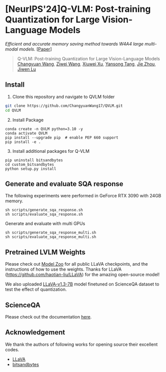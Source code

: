 # [NeurIPS'24]Q-VLM: Post-training Quantization for Large Vision-Language Models

*Efficient and accurate memory saving method towards W4A4 large multi-modal models.* [[Paper](https://arxiv.org/abs/2410.08119)]

> Q-VLM: Post-training Quantization for Large Vision-Language Models  
> [Changyuan Wang](https://changyuanwang17.github.io), [Ziwei Wang](https://ziweiwangthu.github.io), [Xiuwei Xu](https://xuxw98.github.io/), [Yansong Tang](https://andytang15.github.io), [Jie Zhou](https://scholar.google.com/citations?user=6a79aPwAAAAJ&hl=en&authuser=1), [Jiwen Lu](http://ivg.au.tsinghua.edu.cn/Jiwen_Lu/)


## Install

1. Clone this repository and navigate to QVLM folder
```bash
git clone https://github.com/ChangyuanWang17/QVLM.git
cd QVLM
```

2. Install Package
```Shell
conda create -n QVLM python=3.10 -y
conda activate QVLM
pip install --upgrade pip  # enable PEP 660 support
pip install -e .
```

3. Install additional packages for Q-VLM
```Shell
pip uninstall bitsandbytes
cd custom_bitsandbytes
python setup.py install
```

## Generate and evaluate SQA response
The following experiments were performed in GeForce RTX 3090 with 24GB memory.
```Shell
sh scripts/generate_sqa_response.sh
sh scripts/evaluate_sqa_response.sh
```
Generate and evaluate with multi GPUs
```Shell
sh scripts/generate_sqa_response_multi.sh
sh scripts/evaluate_sqa_response_multi.sh
```

## Pretrained LVLM Weights
Please check out [Model Zoo](https://github.com/haotian-liu/LLaVA/blob/main/docs/MODEL_ZOO.md) for all public LLaVA checkpoints, and the instructions of how to use the weights. Thanks for LLaVA (https://github.com/haotian-liu/LLaVA) for the amazing open-source model!

We also uploaded [LLaVA-v1.3-7B](https://huggingface.co/ChangyuanWang/LLaVA-vicuna-7B-v1.3-ScienceQA) model finetuned on ScienceQA dataset to test the effect of quantization.

## ScienceQA

Please check out the documentation [here](https://github.com/haotian-liu/LLaVA/blob/main/docs/ScienceQA.md).


## Acknowledgement
We thank the authors of following works for opening source their excellent codes.
- [LLaVA](https://github.com/haotian-liu/LLaVA)
- [bitsandbytes](https://github.com/bitsandbytes-foundation/bitsandbytes)

